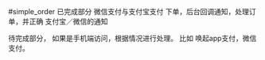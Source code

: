 #simple_order
已完成部分 
微信支付与支付宝支付
下单，后台回调通知，处理订单，并正确 支付宝／微信的通知

待完成部分，
如果是手机端访问，根据情况进行处理。
比如 唤起app支付，微信支付。
